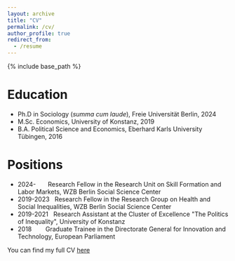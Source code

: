 ```yaml
---
layout: archive
title: "CV"
permalink: /cv/
author_profile: true
redirect_from:
  - /resume
---
```


{% include base_path %}

Education
======
* Ph.D in Sociology (*summa cum laude*), Freie Universität Berlin, 2024
* M.Sc. Economics, University of Konstanz, 2019
* B.A. Political Science and Economics, Eberhard Karls University Tübingen, 2016

Positions
======
* 2024-&nbsp;&nbsp;&nbsp;&nbsp;&nbsp;&nbsp;&nbsp;Research Fellow in the Research Unit on Skill Formation and Labor Markets, WZB Berlin Social Science Center
* 2019-2023&nbsp;&nbsp;&nbsp;Research Fellow in the Research Group on Health and Social Inequalities, WZB Berlin Social Science Center
* 2019-2021&nbsp;&nbsp;&nbsp;Research Assistant at the Cluster of Excellence "The Politics of Inequality", University of Konstanz
* 2018&nbsp;&nbsp;&nbsp;&nbsp;&nbsp;&nbsp;&nbsp;&nbsp;Graduate Trainee in the Directorate General for Innovation and Technology, European Parliament
  
You can find my full CV [here](http://christian-koenig.github.io/files/CV_07.25.pdf)